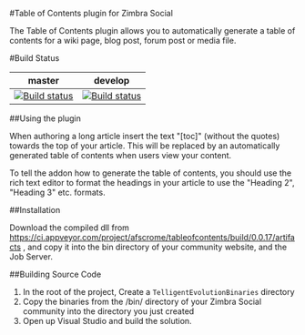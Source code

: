 #Table of Contents plugin for Zimbra Social

The Table of Contents plugin  allows you to automatically generate a table of contents
for a wiki page, blog post, forum post or media file.

#Build Status

master | develop
-------|--------
[![Build status](https://ci.appveyor.com/api/projects/status/pjsxaljdxnofny2k/branch/master?svg=true)](https://ci.appveyor.com/project/afscrome/tableofcontents/branch/master) | [![Build status](https://ci.appveyor.com/api/projects/status/pjsxaljdxnofny2k/branch/develop?svg=true)](https://ci.appveyor.com/project/afscrome/tableofcontents/branch/develop)

##Using the plugin

When authoring a long article insert the text "[toc]" (without the quotes)
towards the top of your article.  This will be replaced by an automatically
generated table of contents when users view your content.

To tell the addon how to generate the table of contents, you should use the
rich text editor to format the headings in your article to use the "Heading 2",
"Heading 3" etc. formats.


##Installation

Download the compiled dll from https://ci.appveyor.com/project/afscrome/tableofcontents/build/0.0.17/artifacts , and copy it into  the bin directory of your community website, and the Job Server.


##Building Source Code

1. In the root of the project, Create a `TelligentEvolutionBinaries` directory
2. Copy the binaries from the /bin/ directory of your Zimbra Social community into the directory you just created
3. Open up Visual Studio and build the solution.
